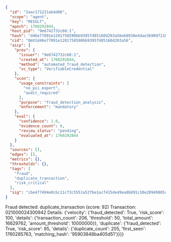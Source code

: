 ```json
{
  "id": "2aac171221ab4d06",
  "scope": "agent",
  "key": "RESULT",
  "epoch": 1760292844,
  "host_pid": "9e6742732c60:1",
  "hash": "d46e77091e1201758590bb9395fd85160d203a56eb8930e4dae3b909f218a315",
  "cid": "QmV1d46e77091e1201758590bb9395fd85160d203a56",
  "aicp": {
    "prov": {
      "issuer": "9e6742732c60:1",
      "created_at": 1760292844,
      "method": "automated_fraud_detection",
      "vc_type": "VerifiableCredential"
    },
    "ucon": {
      "usage_constraints": [
        "no_pii_export",
        "audit_required"
      ],
      "purpose": "fraud_detection_analysis",
      "enforcement": "mandatory"
    },
    "eval": {
      "confidence": 1.0,
      "evidence_count": 0,
      "review_status": "pending",
      "evaluated_at": 1760292844
    }
  },
  "sources": [],
  "edges": [],
  "metrics": {},
  "thresholds": {},
  "tags": [
    "fraud",
    "duplicate_transaction",
    "risk_critical"
  ],
  "sig": "cbe477494e0cbc11cf3c5551a52fbe1acf415de49ea8b891c10e28949885ac8b"
}
```

Fraud detected: duplicate_transaction (score: 92)
Transaction: 021000024300942
Details: {'velocity': {'fraud_detected': True, 'risk_score': 100, 'details': {'transaction_count': 206, 'threshold': 50, 'total_amount': 16629762, 'amount_threshold': 10000000}}, 'duplicate': {'fraud_detected': True, 'risk_score': 85, 'details': {'duplicate_count': 205, 'first_seen': 1760285763, 'matching_hash': '95903848ba405d51'}}}}